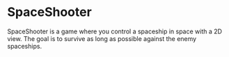 # SpaceShooter
 SpaceShooter is a game where you control a spaceship in space with a 2D view. The goal is to survive as long as possible against the enemy spaceships.
